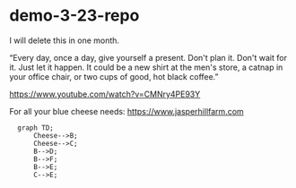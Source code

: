 # demo-3-23-repo

I will delete this in one month.

“Every day, once a day, give yourself a present. Don't plan it. Don't wait for it. Just let it happen. It could be a new shirt at the men's store, a catnap in your office chair, or two cups of good, hot black coffee.”

https://www.youtube.com/watch?v=CMNry4PE93Y

For all your blue cheese needs: https://www.jasperhillfarm.com

```mermaid
  graph TD;
      Cheese-->B;
      Cheese-->C;
      B-->D;
      B-->F;
      B-->E;
      C-->E;
```
